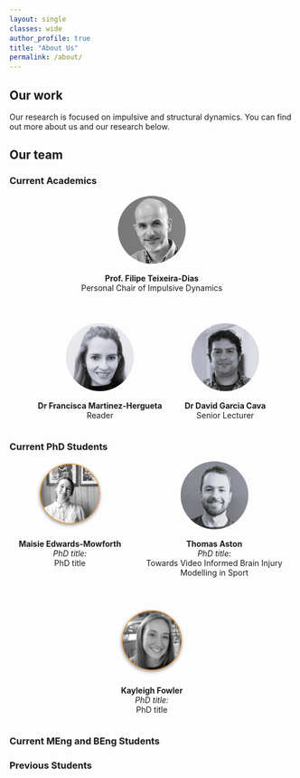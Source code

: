 ```yaml
---
layout: single
classes: wide
author_profile: true
title: "About Us"
permalink: /about/
---
```


## Our work 
Our research is focused on impulsive and structural dynamics. You can find out more about us and our research below.

## Our team 
### **Current Academics**

<div style="display: flex; justify-content: center; gap: 40px; text-align: center; flex-wrap: wrap;">

<div>
  <img src="../assets/images/headshots/ftd.jfif" alt="FTD" style="width: 120px; height: 120px; border-radius: 50%; object-fit: cover;">
  <p><strong> Prof. Filipe Teixeira-Dias</strong><br>Personal Chair of Impulsive Dynamics</p>
  <p><a href="mailto:f.teixeira-dias@ed.ac.uk"><i class="fas fa-envelope"></i></a></p>
</div>

<div>
  <img src="../assets/images/headshots/fmh.jpg" alt="FMH" style="width: 120px; height: 120px; border-radius: 50%; object-fit: cover;">
  <p><strong>Dr Francisca Martinez-Hergueta</strong><br>Reader</p>
  <p><a href="mailto:francisca.mhergueta@ed.ac.uk"><i class="fas fa-envelope"></i></a></p>
</div>

<div>
  <img src="../assets/images/headshots/dgc.jpg" alt="DGC" style="width: 120px; height: 120px; border-radius: 50%; object-fit: cover;">
  <p><strong>Dr David Garcia Cava</strong><br>Senior Lecturer</p>
  <p><a href="mailto:david.garcia@ed.ac.uk"><i class="fas fa-envelope"></i></a></p>
</div>

</div>

### **Current PhD Students** 

<div style="display: flex; justify-content: center; gap: 40px; text-align: center; flex-wrap: wrap;">

  <div style="max-width: 250px;">
    <img src="../assets/images/headshots/mem.png" alt="Maisie Edwards-Mowforth" style="width: 120px; height: 120px; border-radius: 50%; object-fit: cover;">
    <p><strong>Maisie Edwards-Mowforth</strong><br>
    <em>PhD title:</em><br> <span style="display: block; max-width: 300px; margin: 0 auto;">PhD title</span></p>
    <p><a href="mailto:maisie.email@ed.ac.uk"><i class="fas fa-envelope"></i></a></p>
  </div>

  <div style="max-width: 250px;">
    <img src="../assets/images/headshots/ta.JPG" alt="Thomas Aston" style="width: 120px; height: 120px; border-radius: 50%; object-fit: cover;">
    <p><strong>Thomas Aston</strong><br>
    <em>PhD title:</em><br> <span style="display: block; max-width: 300px; margin: 0 auto;">Towards Video Informed Brain Injury Modelling in Sport</span></p>
    <p><a href="mailto:thomas.aston@ed.ac.uk"><i class="fas fa-envelope"></i></a></p>
  </div>

  <div style="max-width: 250px;">
    <img src="../assets/images/headshots/kf.png" alt="Kayleigh Moore" style="width: 120px; height: 120px; border-radius: 50%; object-fit: cover;">
    <p><strong>Kayleigh Fowler</strong><br>
    <em>PhD title:</em><br> <span style="display: block; max-width: 300px; margin: 0 auto;">PhD title</span></p>
    <p><a href="mailto:kayleigh.email@ed.ac.uk"><i class="fas fa-envelope"></i></a></p>
  </div>

</div>


### **Current MEng and BEng Students**

### **Previous Students**
